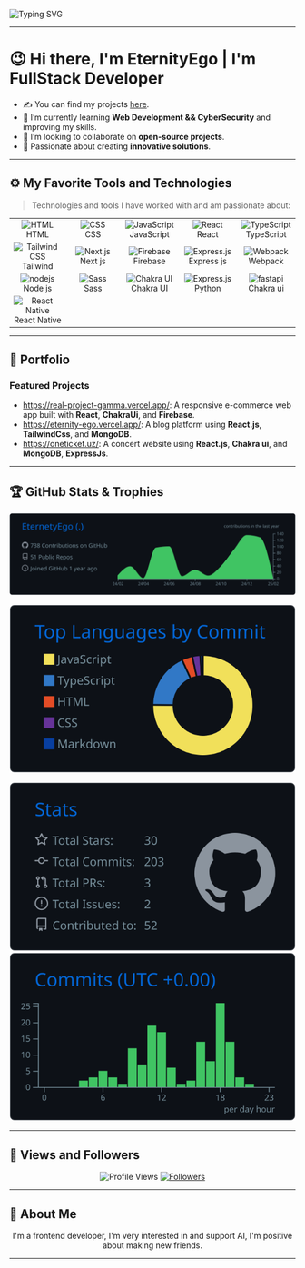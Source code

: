 ![Typing SVG](https://readme-typing-svg.herokuapp.com?font=Fira+Code&color=3A9CDF&size=30&weight=700&lines=Hi+there,+I'm+Lazizbek+Abdullayev;I'm+EternityEgo!)

---

#  😉 Hi there, I'm EternityEgo | I'm FullStack Developer   
- ✍ You can find my projects [here](#portfolio).  
- 🌱 I’m currently learning **Web Development && CyberSecurity** and improving my skills.  
- 👯 I’m looking to collaborate on **open-source projects**.  
- 🚀 Passionate about creating **innovative solutions**.

---

## ⚙️ My Favorite Tools and Technologies

> Technologies and tools I have worked with and am passionate about:

<table align="center">
  <tr>
    <td align="center" width="96"><img src="https://skillicons.dev/icons?i=html" width="48" alt="HTML" /><br>HTML</td>
    <td align="center" width="96"><img src="https://skillicons.dev/icons?i=css" width="48" alt="CSS" /><br>CSS</td>
    <td align="center" width="96"><img src="https://skillicons.dev/icons?i=js" width="48" alt="JavaScript" /><br>JavaScript</td>
    <td align="center" width="96"><img src="https://skillicons.dev/icons?i=react" width="48" alt="React" /><br>React</td>
    <td align="center" width="96"><img src="https://skillicons.dev/icons?i=ts" width="48" alt="TypeScript" /><br>TypeScript</td>
  </tr>
  <tr>
    <td align="center" width="96"><img src="https://skillicons.dev/icons?i=tailwind" width="48" alt="Tailwind CSS" /><br>Tailwind</td>
    <td align="center" width="96"><img src="https://skillicons.dev/icons?i=nextjs" width="48" alt="Next.js" /><br>Next js</td>
    <td align="center" width="96"><img src="https://skillicons.dev/icons?i=firebase" width="48" alt="Firebase" /><br>Firebase</td>
    <td align="center" width="96"><img src="https://skillicons.dev/icons?i=express" width="48" alt="Express.js" /><br>Express js</td>
    <td align="center" width="96"><img src="https://skillicons.dev/icons?i=webpack" width="48" alt="Webpack" /><br>Webpack</td>
  </tr>
  <tr>
    <td align="center" width="96"><img src="https://skillicons.dev/icons?i=nodejs" width="48" alt="nodejs" /><br>Node js</td>
    <td align="center" width="96"><img src="https://skillicons.dev/icons?i=sass" width="48" alt="Sass" /><br>Sass</td>
    <td align="center" width="96"><img src="https://files.raycast.com/7oaucgd6fh2sjztkc0q999qoyfy4" width="48" alt="Chakra UI" /><br>Chakra UI</td>
    <td align="center" width="96"><img src="https://skillicons.dev/icons?i=py" width="48" alt="Express.js" /><br>Python</td>
    <td align="center" width="96"><img src="https://skillicons.dev/icons?i=fastapi" width="48" alt="fastapi" /><br>Chakra ui</td>
  </tr>
  <tr>
    <td align="center" width="96"><img src="https://cdn.worldvectorlogo.com/logos/react-native-1.svg" width="48" alt="React Native" /><br>React Native</td>
  </tr>
</table>

---

## 📂 Portfolio

### Featured Projects  
- https://real-project-gamma.vercel.app/: A responsive e-commerce web app built with **React**, **ChakraUi**, and **Firebase**.  
- https://eternity-ego.vercel.app/: A blog platform using **React.js**, **TailwindCss**, and **MongoDB**.
- https://oneticket.uz/: A concert website using **React.js**, **Chakra ui**, and **MongoDB**, **ExpressJs**.
  
---
## 🏆 GitHub Stats & Trophies

<p align="center">
  <a href="https://github.com/vn7n24fzkq/github-profile-summary-cards">
    <img src="https://raw.githubusercontent.com/EternetyEgo/cards/master/profile-summary-card-output/github_dark/0-profile-details.svg" alt="Profile Details" />
  </a>
</p>

<p align="center">
  <a href="https://github.com/vn7n24fzkq/github-profile-summary-cards">
  </a>
  <a href="https://github.com/vn7n24fzkq/github-profile-summary-cards">
    <img src="https://raw.githubusercontent.com/EternetyEgo/cards/master/profile-summary-card-output/github_dark/2-most-commit-language.svg" alt="Most Commit Language" />
  </a>
</p>

<p align="center">
  <a href="https://github.com/vn7n24fzkq/github-profile-summary-cards">
    <img src="https://raw.githubusercontent.com/EternetyEgo/cards/master/profile-summary-card-output/github_dark/3-stats.svg" alt="Stats" />
  </a>
  <a href="https://github.com/vn7n24fzkq/github-profile-summary-cards">
    <img src="https://raw.githubusercontent.com/EternetyEgo/cards/master/profile-summary-card-output/github_dark/4-productive-time.svg" alt="Productive Time" />
  </a>
</p>


---

## 👀 Views and Followers  

<!-- Views and Followers Section -->
<p align="center">
  <img src="https://komarev.com/ghpvc/?username=EternetyEgo&color=gray&style=flat" alt="Profile Views" />
  <a href="https://github.com/EternetyEgo?tab=followers">
    <img src="https://img.shields.io/github/followers/EternetyEgo?label=Follow&style=social&color=blue" alt="Followers" />
  </a>
</p>

---

## 📜 About Me

<p align="center">
  I'm a frontend developer, I'm very interested in and support AI, I'm positive about making new friends.
</p>

---

